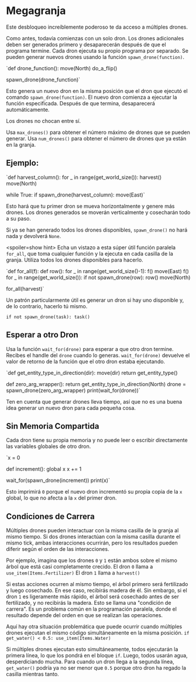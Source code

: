 # Megagranja
Este desbloqueo increíblemente poderoso te da acceso a múltiples drones. 

Como antes, todavía comienzas con un solo dron. Los drones adicionales deben ser generados primero y desaparecerán después de que el programa termine.
Cada dron ejecuta su propio programa por separado. Se pueden generar nuevos drones usando la función `spawn_drone(function)`.

`def drone_function():
    move(North)
    do_a_flip()

spawn_drone(drone_function)`

Esto genera un nuevo dron en la misma posición que el dron que ejecutó el comando `spawn_drone(function)`. El nuevo dron comienza a ejecutar la función especificada. Después de que termina, desaparecerá automáticamente.

Los drones no chocan entre sí. 

Usa `max_drones()` para obtener el número máximo de drones que se pueden generar.
Usa `num_drones()` para obtener el número de drones que ya están en la granja.


## Ejemplo:
`def harvest_column():
    for _ in range(get_world_size()):
        harvest()
        move(North)

while True:
    if spawn_drone(harvest_column):
        move(East)`

Esto hará que tu primer dron se mueva horizontalmente y genere más drones. Los drones generados se moverán verticalmente y cosecharán todo a su paso.

Si ya se han generado todos los drones disponibles, `spawn_drone()` no hará nada y devolverá `None`.

<spoiler=show hint> Echa un vistazo a esta súper útil función paralela `for_all`, que toma cualquier función y la ejecuta en cada casilla de la granja. Utiliza todos los drones disponibles para hacerlo.

`def for_all(f):
	def row():
		for _ in range(get_world_size()-1):
			f()
			move(East)
		f()
	for _ in range(get_world_size()):
		if not spawn_drone(row):
			row()
		move(North)

for_all(harvest)`

Un patrón particularmente útil es generar un dron si hay uno disponible y, de lo contrario, hacerlo tú mismo.

`if not spawn_drone(task):
	task()`
</spoiler>

## Esperar a otro Dron
Usa la función `wait_for(drone)` para esperar a que otro dron termine. Recibes el handle del `drone` cuando lo generas.
`wait_for(drone)` devuelve el valor de retorno de la función que el otro dron estaba ejecutando.

`def get_entity_type_in_direction(dir):
    move(dir)
    return get_entity_type()

def zero_arg_wrapper():
    return get_entity_type_in_direction(North)
drone = spawn_drone(zero_arg_wrapper)
print(wait_for(drone))`

Ten en cuenta que generar drones lleva tiempo, así que no es una buena idea generar un nuevo dron para cada pequeña cosa.

## Sin Memoria Compartida
Cada dron tiene su propia memoria y no puede leer o escribir directamente las variables globales de otro dron.

`x = 0

def increment():
    global x
    x += 1

wait_for(spawn_drone(increment))
print(x)`

Esto imprimirá `0` porque el nuevo dron incrementó su propia copia de la `x` global, lo que no afecta a la `x` del primer dron.

## Condiciones de Carrera
Múltiples drones pueden interactuar con la misma casilla de la granja al mismo tiempo. Si dos drones interactúan con la misma casilla durante el mismo tick, ambas interacciones ocurrirán, pero los resultados pueden diferir según el orden de las interacciones.

Por ejemplo, imagina que los drones `0` y `1` están ambos sobre el mismo árbol que está casi completamente crecido.
El dron `0` llama a
`use_item(Items.Fertilizer)`
El dron `1` llama a
`harvest()`

Si estas acciones ocurren al mismo tiempo, el árbol primero será fertilizado y luego cosechado. En ese caso, recibirás madera de él. Sin embargo, si el dron `1` es ligeramente más rápido, el árbol será cosechado antes de ser fertilizado, y no recibirás la madera.
Esto se llama una "condición de carrera". Es un problema común en la programación paralela, donde el resultado depende del orden en que se realizan las operaciones.

Aquí hay otra situación problemática que puede ocurrir cuando múltiples drones ejecutan el mismo código simultáneamente en la misma posición.
`if get_water() < 0.5:
    use_item(Items.Water)`

Si múltiples drones ejecutan esto simultáneamente, todos ejecutarán la primera línea, lo que los pondrá en el bloque `if`. Luego, todos usarán agua, desperdiciando mucha.
Para cuando un dron llega a la segunda línea, `get_water()` podría ya no ser menor que `0.5` porque otro dron ha regado la casilla mientras tanto.